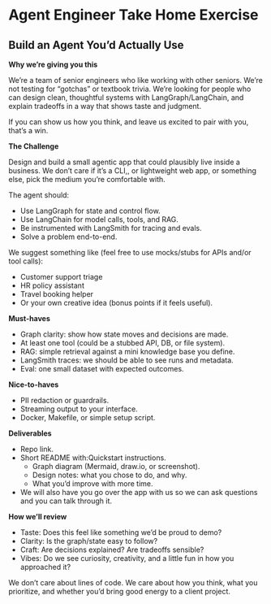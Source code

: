 # Agent Engineer Take Home Exercise

## Build an Agent You’d Actually Use

**Why we’re giving you this**

We’re a team of senior engineers who like working with other seniors. We’re not testing for “gotchas” or textbook trivia. We’re looking for people who can design clean, thoughtful systems with LangGraph/LangChain, and explain tradeoffs in a way that shows taste and judgment.

If you can show us how you think, and leave us excited to pair with you, that’s a win.

**The Challenge**

Design and build a small agentic app that could plausibly live inside a business. We don’t care if it’s a CLI,, or lightweight web app, or something else, pick the medium you’re comfortable with.

The agent should:

- Use LangGraph for state and control flow.
- Use LangChain for model calls, tools, and RAG.
- Be instrumented with LangSmith for tracing and evals.
- Solve a problem end-to-end.

We suggest something like (feel free to use mocks/stubs for APIs and/or tool calls):

- Customer support triage
- HR policy assistant
- Travel booking helper
- Or your own creative idea (bonus points if it feels useful).

**Must-haves**

- Graph clarity: show how state moves and decisions are made.
- At least one tool (could be a stubbed API, DB, or file system).
- RAG: simple retrieval against a mini knowledge base you define.
- LangSmith traces: we should be able to see runs and metadata.
- Eval: one small dataset with expected outcomes.

**Nice-to-haves**

- PII redaction or guardrails.
- Streaming output to your interface.
- Docker, Makefile, or simple setup script.

**Deliverables**

- Repo link.
- Short README with:Quickstart instructions.
    - Graph diagram (Mermaid, draw.io, or screenshot).
    - Design notes: what you chose to do, and why.
    - What you’d improve with more time.
- We will also have you go over the app with us so we can ask questions and you can talk through it.

**How we’ll review**

- Taste: Does this feel like something we’d be proud to demo?
- Clarity: Is the graph/state easy to follow?
- Craft: Are decisions explained? Are tradeoffs sensible?
- Vibes: Do we see curiosity, creativity, and a little fun in how you approached it?

We don’t care about lines of code. We care about how you think, what you prioritize, and whether you’d bring good energy to a client project.